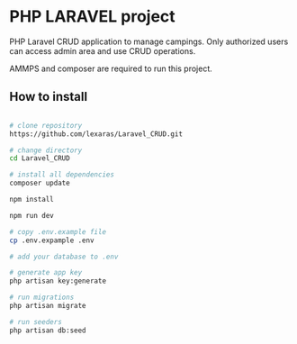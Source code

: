# PHP LARAVEL project

PHP Laravel CRUD application to manage campings. Only authorized users can access admin area and use CRUD operations. 

AMMPS and composer are required to run this project.

## How to install



```bash

# clone repository
https://github.com/lexaras/Laravel_CRUD.git

# change directory
cd Laravel_CRUD

# install all dependencies
composer update

npm install

npm run dev

# copy .env.example file
cp .env.expample .env

# add your database to .env

# generate app key
php artisan key:generate

# run migrations
php artisan migrate

# run seeders
php artisan db:seed 
